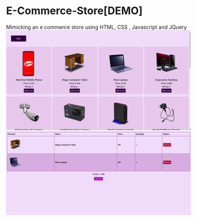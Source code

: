 # E-Commerce-Store[DEMO]
Mimicking an e commerce store using HTML, CSS , Javascript and JQuery
![products-image](images/products.png)
![cart-image](images/cart.png)
